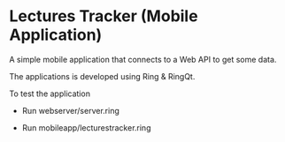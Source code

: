 Lectures Tracker (Mobile Application)
=====================================

A simple mobile application that connects to a Web API to get some data.

The applications is developed using Ring & RingQt.

To test the application 

* Run webserver/server.ring

* Run mobileapp/lecturestracker.ring
 